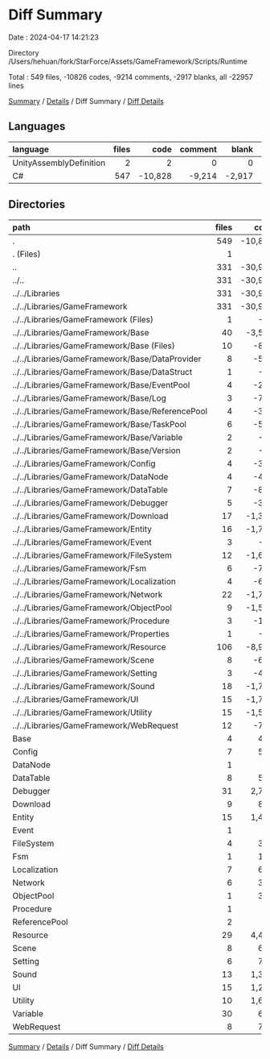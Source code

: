 # Diff Summary

Date : 2024-04-17 14:21:23

Directory /Users/hehuan/fork/StarForce/Assets/GameFramework/Scripts/Runtime

Total : 549 files,  -10826 codes, -9214 comments, -2917 blanks, all -22957 lines

[Summary](results.md) / [Details](details.md) / Diff Summary / [Diff Details](diff-details.md)

## Languages
| language | files | code | comment | blank | total |
| :--- | ---: | ---: | ---: | ---: | ---: |
| UnityAssemblyDefinition | 2 | 2 | 0 | 0 | 2 |
| C# | 547 | -10,828 | -9,214 | -2,917 | -22,959 |

## Directories
| path | files | code | comment | blank | total |
| :--- | ---: | ---: | ---: | ---: | ---: |
| . | 549 | -10,826 | -9,214 | -2,917 | -22,957 |
| . (Files) | 1 | 16 | 0 | 0 | 16 |
| .. | 331 | -30,927 | -21,404 | -6,514 | -58,845 |
| ../.. | 331 | -30,927 | -21,404 | -6,514 | -58,845 |
| ../../Libraries | 331 | -30,927 | -21,404 | -6,514 | -58,845 |
| ../../Libraries/GameFramework | 331 | -30,927 | -21,404 | -6,514 | -58,845 |
| ../../Libraries/GameFramework (Files) | 1 | -14 | 0 | 0 | -14 |
| ../../Libraries/GameFramework/Base | 40 | -3,530 | -3,952 | -755 | -8,237 |
| ../../Libraries/GameFramework/Base (Files) | 10 | -829 | -1,170 | -195 | -2,194 |
| ../../Libraries/GameFramework/Base/DataProvider | 8 | -597 | -391 | -117 | -1,105 |
| ../../Libraries/GameFramework/Base/DataStruct | 1 | -67 | -54 | -15 | -136 |
| ../../Libraries/GameFramework/Base/EventPool | 4 | -250 | -113 | -44 | -407 |
| ../../Libraries/GameFramework/Base/Log | 3 | -752 | -1,771 | -191 | -2,714 |
| ../../Libraries/GameFramework/Base/ReferencePool | 4 | -389 | -122 | -65 | -576 |
| ../../Libraries/GameFramework/Base/TaskPool | 6 | -525 | -234 | -99 | -858 |
| ../../Libraries/GameFramework/Base/Variable | 2 | -63 | -60 | -17 | -140 |
| ../../Libraries/GameFramework/Base/Version | 2 | -58 | -37 | -12 | -107 |
| ../../Libraries/GameFramework/Config | 4 | -339 | -306 | -85 | -730 |
| ../../Libraries/GameFramework/DataNode | 4 | -440 | -394 | -119 | -953 |
| ../../Libraries/GameFramework/DataTable | 7 | -881 | -702 | -220 | -1,803 |
| ../../Libraries/GameFramework/Debugger | 5 | -337 | -210 | -74 | -621 |
| ../../Libraries/GameFramework/Download | 17 | -1,304 | -755 | -249 | -2,308 |
| ../../Libraries/GameFramework/Entity | 16 | -1,792 | -1,124 | -389 | -3,305 |
| ../../Libraries/GameFramework/Event | 3 | -97 | -124 | -29 | -250 |
| ../../Libraries/GameFramework/FileSystem | 12 | -1,617 | -753 | -369 | -2,739 |
| ../../Libraries/GameFramework/Fsm | 6 | -788 | -599 | -201 | -1,588 |
| ../../Libraries/GameFramework/Localization | 4 | -606 | -1,096 | -164 | -1,866 |
| ../../Libraries/GameFramework/Network | 22 | -1,704 | -657 | -325 | -2,686 |
| ../../Libraries/GameFramework/ObjectPool | 9 | -1,578 | -1,642 | -397 | -3,617 |
| ../../Libraries/GameFramework/Procedure | 3 | -167 | -143 | -44 | -354 |
| ../../Libraries/GameFramework/Properties | 1 | -14 | -19 | -6 | -39 |
| ../../Libraries/GameFramework/Resource | 106 | -8,976 | -3,783 | -1,646 | -14,405 |
| ../../Libraries/GameFramework/Scene | 8 | -611 | -409 | -124 | -1,144 |
| ../../Libraries/GameFramework/Setting | 3 | -402 | -445 | -139 | -986 |
| ../../Libraries/GameFramework/Sound | 18 | -1,787 | -1,057 | -336 | -3,180 |
| ../../Libraries/GameFramework/UI | 15 | -1,702 | -1,008 | -344 | -3,054 |
| ../../Libraries/GameFramework/Utility | 15 | -1,531 | -1,557 | -336 | -3,424 |
| ../../Libraries/GameFramework/WebRequest | 12 | -710 | -669 | -163 | -1,542 |
| Base | 4 | 426 | 113 | 92 | 631 |
| Config | 7 | 564 | 390 | 114 | 1,068 |
| DataNode | 1 | 92 | 97 | 22 | 211 |
| DataTable | 8 | 582 | 399 | 120 | 1,101 |
| Debugger | 31 | 2,725 | 295 | 338 | 3,358 |
| Download | 9 | 892 | 450 | 167 | 1,509 |
| Entity | 15 | 1,455 | 874 | 287 | 2,616 |
| Event | 1 | 68 | 53 | 15 | 136 |
| FileSystem | 4 | 304 | 141 | 64 | 509 |
| Fsm | 1 | 114 | 129 | 27 | 270 |
| Localization | 7 | 676 | 711 | 127 | 1,514 |
| Network | 6 | 316 | 208 | 65 | 589 |
| ObjectPool | 1 | 372 | 571 | 91 | 1,034 |
| Procedure | 1 | 91 | 38 | 20 | 149 |
| ReferencePool | 2 | 59 | 36 | 14 | 109 |
| Resource | 29 | 4,494 | 1,751 | 711 | 6,956 |
| Scene | 8 | 663 | 344 | 133 | 1,140 |
| Setting | 6 | 712 | 698 | 174 | 1,584 |
| Sound | 13 | 1,315 | 625 | 246 | 2,186 |
| UI | 15 | 1,223 | 690 | 237 | 2,150 |
| Utility | 10 | 1,609 | 2,516 | 241 | 4,366 |
| Variable | 30 | 603 | 592 | 148 | 1,343 |
| WebRequest | 8 | 730 | 469 | 144 | 1,343 |

[Summary](results.md) / [Details](details.md) / Diff Summary / [Diff Details](diff-details.md)